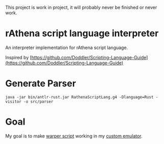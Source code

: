 This project is work in project, it will probably never be finished or never work.

# rAthena script language interpreter
An interpreter implementation for rAthena script language.

Inspired by [https://github.com/Doddler/Scripting-Language-Guide](https://github.com/Doddler/Scripting-Language-Guide)

# Generate Parser
`java -jar bin/antlr-rust.jar RathenaScriptLang.g4 -Dlanguage=Rust -visitor -o src/parser`

# Goal
My goal is to make [warper script](https://github.com/rathena/rathena/blob/master/npc/custom/warper.txt) working in my [custom emulator](https://github.com/nmeylan/rust-ro).